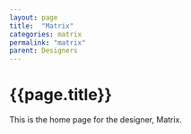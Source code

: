 ```yaml
---
layout: page
title:  "Matrix"
categories: matrix
permalink: "matrix"
parent: Designers
---
```

# {{page.title}}

This is the home page for the designer, Matrix.
